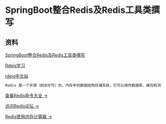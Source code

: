 # SpringBoot整合Redis及Redis工具类撰写

## 资料

[SpringBoot整合Redis及Redis工具类撰写](https://www.cnblogs.com/zeng1994/p/03303c805731afc9aa9c60dbbd32a323.html)

[Rdeis学习](https://www.runoob.com/redis/redis-intro.html)

[rdeis中文站](http://www.redis.cn/)

```cmd
Redis 是一个开源（BSD许可）的，内存中的数据结构存储系统，它可以用作数据库、缓存和消息中间件。 它支持多种类型的数据结构，如 字符串（strings）， 散列（hashes）， 列表（lists）， 集合（sets）， 有序集合（sorted sets） 与范围查询， bitmaps， hyperloglogs 和 地理空间（geospatial） 索引半径查询。 Redis 内置了 复制（replication），LUA脚本（Lua scripting）， LRU驱动事件（LRU eviction），事务（transactions） 和不同级别的 磁盘持久化（persistence）， 并通过 Redis哨兵（Sentinel）和自动 分区（Cluster）提供高可用性（high availability）。
```

[查看Redis命令大全 →](http://www.redis.cn/commands.html)

[访问Redis论坛 →](http://bbs.redis.cn/)

[Redis使用内存计算器 →](http://www.redis.cn/)
